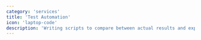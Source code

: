 ```yaml
---
category: 'services'
title: 'Test Automation'
icon: 'laptop-code'
description: 'Writing scripts to compare between actual results and expected results.'
---
```

